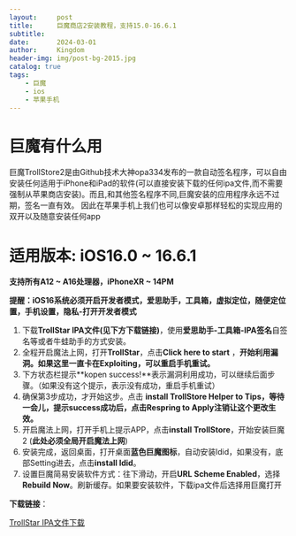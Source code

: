 ```yaml
---
layout:     post
title:      巨魔商店2安装教程，支持15.0-16.6.1
subtitle:   
date:       2024-03-01
author:     Kingdom
header-img: img/post-bg-2015.jpg
catalog: true
tags:                              
    - 巨魔
    - ios
    - 苹果手机
---
```


# 巨魔有什么用

巨魔TrollStore2是由Github技术大神opa334发布的一款自动签名程序，可以自由安装任何适用于iPhone和iPad的软件(可以直接安装下载的任何ipa文件,而不需要强制从苹果商店安装)。而且,和其他签名程序不同,巨魔安装的应用程序永远不过期，签名一直有效。
因此在苹果手机上我们也可以像安卓那样轻松的实现应用的双开以及随意安装任何app

# 适用版本: iOS16.0 ~ 16.6.1

**支持所有A12 ~ A16处理器，iPhoneXR ~ 14PM**

**提醒：iOS16系统必须开启开发者模式，爱思助手，工具箱，虚拟定位，随便定位置，手机设置，隐私-打开开发者模式**

1. 下载**TrollStar IPA文件(见下方下载链接)**，使用**爱思助手-工具箱-IPA签名**自签名等或者牛蛙助手的方式安装。
2. 全程开启魔法上网，打开**TrollStar**，点击**Click here to start** ，**开始利用漏洞。如果这里一直卡在Exploiting，可以重启手机重试。**
3. 下方状态栏提示**kopen success!**表示漏洞利用成功，可以继续后面步骤。（如果没有这个提示，表示没有成功，重启手机重试）
4. 确保第3步成功，才开始这步。点击 **install TrollStore Helper to Tips，等待一会儿，提示success成功后，点击Respring to Apply注销让这个更改生效。**
5. 开启魔法上网，打开手机上提示APP，点击**install TrollStore**，开始安装巨魔2 (**此处必须全局开启魔法上网**)
6. 安装完成，返回桌面，打开桌面**蓝色巨魔图标**，自动安装ldid，如果没有，底部Setting进去，点击**install ldid**。
7. 设置巨魔简易安装软件方式：往下滑动，开启**URL Scheme Enabled**，选择**Rebuild Now**。刷新缓存。如果要安装软件，下载ipa文件后选择用巨魔打开



**下载链接**：

[TrollStar IPA文件下载](https://wwiq.lanpv.com/i9Tvo1m06r9g "TrollStar IPA文件下载")



